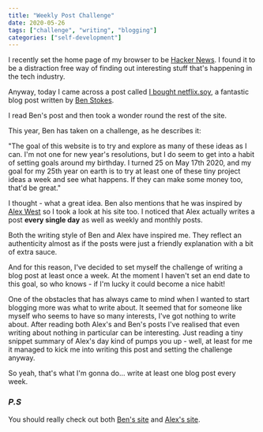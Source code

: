 ```yaml
---
title: "Weekly Post Challenge"
date: 2020-05-26
tags: ["challenge", "writing", "blogging"]
categories: ["self-development"]
---
```


I recently set the home page of my browser to be [Hacker News](https://news.ycombinator.com/news). I found it to be a distraction free way of finding out interesting stuff that's happening in the tech industry.

Anyway, today I came across a post called [I bought netflix.soy](https://tinyprojects.dev/posts/i_bought_netflix_dot_soy), a fantastic blog post written by [Ben Stokes](https://stokesy.io/).

I read Ben's post and then took a wonder round the rest of the site.

This year, Ben has taken on a challenge, as he describes it:

"The goal of this website is to try and explore as many of these ideas as I can. I'm not one for new year's resolutions, but I do seem to get into a habit of setting goals around my birthday. I turned 25 on May 17th 2020, and my goal for my 25th year on earth is to try at least one of these tiny project ideas a week and see what happens. If they can make some money too, that'd be great."

I thought - what a great idea. Ben also mentions that he was inspired by [Alex West](https://www.alexwest.co/) so I took a look at his site too. I noticed that Alex actually writes a post **every single day** as well as weekly and monthly posts.

Both the writing style of Ben and Alex have inspired me. They reflect an authenticity almost as if the posts were just a friendly explanation with a bit of extra sauce.

And for this reason, I've decided to set myself the challenge of writing a blog post at least once a week. At the moment I haven't set an end date to this goal, so who knows - if I'm lucky it could become a nice habit!

One of the obstacles that has always came to mind when I wanted to start blogging more was what to write about. It seemed that for someone like myself who seems to have so many interests, I've got nothing to write about. After reading both Alex's and Ben's posts I've realised that even writing about nothing in particular can be interesting. Just reading a tiny snippet summary of Alex's day kind of pumps you up - well, at least for me it managed to kick me into writing this post and setting the challenge anyway.

So yeah, that's what I'm gonna do... write at least one blog post every week.

### *P.S*
You should really check out both [Ben\'s site](https://tinyprojects.dev/) and [Alex\'s site](https://www.alexwest.co/).
